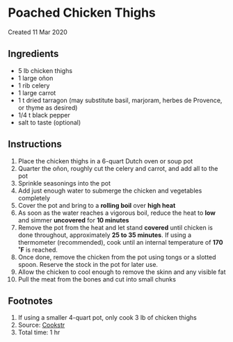 # Poached Chicken Thighs
Created 11 Mar 2020

## Ingredients

- 5 lb chicken thighs
- 1 large oñon
- 1 rib celery
- 1 large carrot
- 1 t dried tarragon (may substitute basil, marjoram, herbes de Provence, or thyme as desired)
- 1/4 t black pepper
- salt to taste (optional)

## Instructions

1. Place the chicken thighs in a 6-quart Dutch oven or soup pot
2. Quarter the oñon, roughly cut the celery and carrot, and add all to the pot
3. Sprinkle seasonings into the pot
4. Add just enough water to submerge the chicken and vegetables completely
5. Cover the pot and bring to a **rolling boil** over **high heat**
6. As soon as the water reaches a vigorous boil, reduce the heat to **low** and simmer **uncovered** for **10 minutes**
7. Remove the pot from the heat and let stand **covered** until chicken is done throughout, approximately **25 to 35 minutes**. If using a thermometer (recommended), cook until an internal temperature of **170 ˚F** is reached.
8. Once done, remove the chicken from the pot using tongs or a slotted spoon. Reserve the stock in the pot for later use.
9. Allow the chicken to cool enough to remove the skinn and any visible fat
10. Pull the meat from the bones and cut into small chunks

## Footnotes

1. If using a smaller 4-quart pot, only cook 3 lb of chicken thighs
2. Source: [Cookstr](https://cookstr.com/Chicken-Recipes/Poached-Chicken-Thighs)
3. Total time: 1 hr